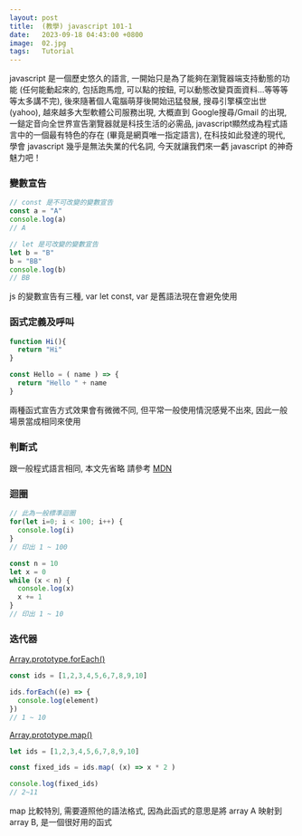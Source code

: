 ```yaml
---
layout: post
title:  (教學) javascript 101-1
date:   2023-09-18 04:43:00 +0800
image:  02.jpg
tags:   Tutorial
---
```


javascript 是一個歷史悠久的語言, 一開始只是為了能夠在瀏覽器端支持動態的功能 (任何能動起來的, 包括跑馬燈, 可以點的按鈕, 可以動態改變頁面資料...等等等等太多講不完), 後來隨著個人電腦萌芽後開始迅猛發展, 搜尋引擎橫空出世 (yahoo), 越來越多大型軟體公司服務出現, 大概直到 Google搜尋/Gmail 的出現, 一鎚定音向全世界宣告瀏覽器就是科技生活的必需品, javascript顯然成為程式語言中的一個最有特色的存在 (畢竟是網頁唯一指定語言), 在科技如此發達的現代, 學會 javascript 幾乎是無法失業的代名詞, 今天就讓我們來一虧 javascript 的神奇魅力吧！


### 變數宣告
```js
// const 是不可改變的變數宣告
const a = "A"
console.log(a)
// A

// let 是可改變的變數宣告
let b = "B"
b = "BB"
console.log(b)
// BB
```

js 的變數宣告有三種, var let const,  var 是舊語法現在會避免使用

### 函式定義及呼叫
```js
function Hi(){
  return "Hi"
}

const Hello = ( name ) => {
  return "Hello " + name
}

```

兩種函式宣告方式效果會有微微不同, 但平常一般使用情況感覺不出來, 因此一般場景當成相同來使用

### 判斷式
跟一般程式語言相同, 本文先省略 請參考 [MDN](https://developer.mozilla.org/zh-TW/docs/Web/JavaScript/Reference/Statements/if...else)

### 迴圈 
```js
// 此為一般標準迴圈
for(let i=0; i < 100; i++) {
  console.log(i)
}
// 印出 1 ~ 100

const n = 10
let x = 0
while (x < n) {
  console.log(x)
  x += 1
}
// 印出 1 ~ 10
```

### 迭代器
[Array.prototype.forEach()](https://developer.mozilla.org/zh-CN/docs/Web/JavaScript/Reference/Global_Objects/Array/forEach)
```js
const ids = [1,2,3,4,5,6,7,8,9,10]

ids.forEach((e) => {
  console.log(element)
})
// 1 ~ 10
```

[Array.prototype.map()](https://developer.mozilla.org/zh-TW/docs/Web/JavaScript/Reference/Global_Objects/Array/map)
```js
let ids = [1,2,3,4,5,6,7,8,9,10]

const fixed_ids = ids.map( (x) => x * 2 )

console.log(fixed_ids)
// 2~11
```

map 比較特別, 需要遵照他的語法格式, 因為此函式的意思是將 array A 映射到 array B, 是一個很好用的函式